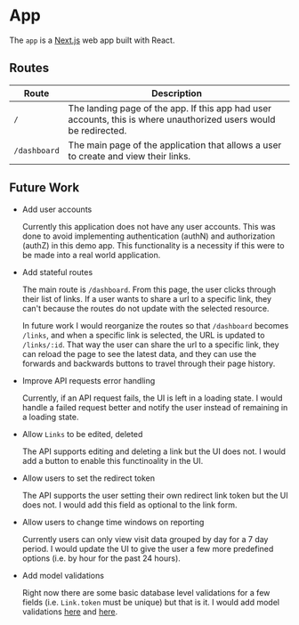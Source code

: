 # App

The `app` is a [Next.js](https://nextjs.org/) web app built with React.


## Routes

| Route | Description |
|---|---|
| `/` | The landing page of the app. If this app had user accounts, this is where unauthorized users would be redirected. |
| `/dashboard` | The main page of the application that allows a user to create and view their links. |


## Future Work

- Add user accounts

  Currently this application does not have any user accounts.  This was done to avoid implementing authentication (authN) and authorization (authZ) in this demo app. This functionality is a necessity if this were to be made into a real world application.

- Add stateful routes

  The main route is `/dashboard`. From this page, the user clicks through their list of links.  If a user wants to share a url to a specific link, they can't because the routes do not update with the selected resource.

  In future work I would reorganize the routes so that `/dashboard` becomes `/links`, and when a specific link is selected, the URL is updated to `/links/:id`. That way the user can share the url to a specific link, they can reload the page to see the latest data, and they can use the forwards and backwards buttons to travel through their page history.

- Improve API requests error handling

  Currently, if an API request fails, the UI is left in a loading state. I would handle a failed request better and notify the user instead of remaining in a loading state.

- Allow `Links` to be edited, deleted

  The API supports editing and deleting a link but the UI does not.  I would add a button to enable this functinoality in the UI.

- Allow users to set the redirect token

  The API supports the user setting their own redirect link token but the UI does not. I would add this field as optional to the link form.

- Allow users to change time windows on reporting

  Currently users can only view visit data grouped by day for a 7 day period. I would update the UI to give the user a few more predefined options (i.e. by hour for the past 24 hours).

- Add model validations

  Right now there are some basic database level validations for a few fields (i.e. `Link.token` must be unique) but that is it. I would add model validations [here](https://github.com/matthewsaunders/link-shortener-api/blob/main/internal/data/links.go#L218) and [here](https://github.com/matthewsaunders/link-shortener-api/blob/main/internal/data/visits.go#L212).
